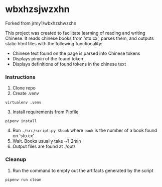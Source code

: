 # wbxhzsjwzxhn

Forked from jrmy1/wbxhzshwzxhn

This project was created to facilitate learning of reading and writing Chinese. It reads chinese books from 'sto.cx', parses them, and outputs static html files with the following functionality:

- Chinese text found on the page is parsed into Chinese tokens
- Displays pinyin of the found token
- Displays definitions of found tokens in the chinese text

### Instructions
1. Clone repo
2. Create .venv 
```
virtualenv .venv
```
3. Install requirements from Pipfile 
```
pipenv install
```
4. Run `./src/script.py $book` where `book` is the number of a book found on 'sto.cx'
5. Wait. Books usually take ~1-2min
5. Output files are found at ./out/

### Cleanup
1. Run the command to empty out the artifacts generated by the script
```
pipenv run clean
```